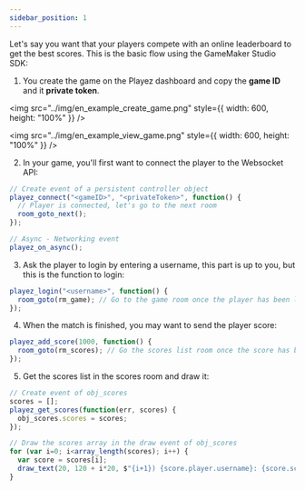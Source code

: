 ```yaml
---
sidebar_position: 1
---
```


Let's say you want that your players compete with an online leaderboard to get the best scores. This is the basic flow using the GameMaker Studio SDK:

1) You create the game on the Playez dashboard and copy the **game ID** and it **private token**.

<img src="../img/en_example_create_game.png" style={{ width: 600, height: "100%" }} />

<img src="../img/en_example_view_game.png" style={{ width: 600, height: "100%" }} />

2) In your game, you'll first want to connect the player to the Websocket API:
```js
// Create event of a persistent controller object
playez_connect("<gameID>", "<privateToken>", function() {
  // Player is connected, let's go to the next room
  room_goto_next(); 
});

// Async - Networking event
playez_on_async();
```

3) Ask the player to login by entering a username, this part is up to you, but this is the function to login:
```js
playez_login("<username>", function() {
  room_goto(rm_game); // Go to the game room once the player has been logged in
});
```

4) When the match is finished, you may want to send the player score:
```js
playez_add_score(1000, function() {
  room_goto(rm_scores); // Go the scores list room once the score has been added  
});
```

5) Get the scores list in the scores room and draw it:
```js
// Create event of obj_scores
scores = [];
playez_get_scores(function(err, scores) {
  obj_scores.scores = scores;
});

// Draw the scores array in the draw event of obj_scores
for (var i=0; i<array_length(scores); i++) {
  var score = scores[i];
  draw_text(20, 120 + i*20, $"{i+1}) {score.player.username}: {score.score}");
}
```
